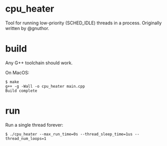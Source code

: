 # cpu_heater
Tool for running low-priority (SCHED_IDLE) threads in a process. Originally written by @gnuthor.

# build
Any G++ toolchain should work.

On MacOS:
```
$ make
g++ -g -Wall -o cpu_heater main.cpp
Build complete
```

# run
Run a single thread forever:
```
$ ./cpu_heater --max_run_time=0s --thread_sleep_time=1us --thread_num_loops=1
```